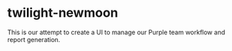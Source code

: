 # twilight-newmoon
This is our attempt to create a UI to manage our Purple team workflow and report generation.
